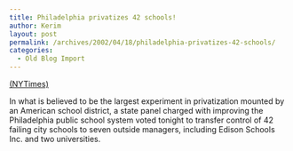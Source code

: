 ```yaml
---
title: Philadelphia privatizes 42 schools!
author: Kerim
layout: post
permalink: /archives/2002/04/18/philadelphia-privatizes-42-schools/
categories:
  - Old Blog Import
---
```

<a href="http://www.nytimes.com/2002/04/18/education/18EDIS.html" onclick="_gaq.push(['_trackEvent', 'outbound-article', 'http://www.nytimes.com/2002/04/18/education/18EDIS.html', '(NYTimes)']);" >(NYTimes)</a>

In what is believed to be the largest experiment in privatization mounted by an American school district, a state panel charged with improving the Philadelphia public school system voted tonight to transfer control of 42 failing city schools to seven outside managers, including Edison Schools Inc. and two universities.

